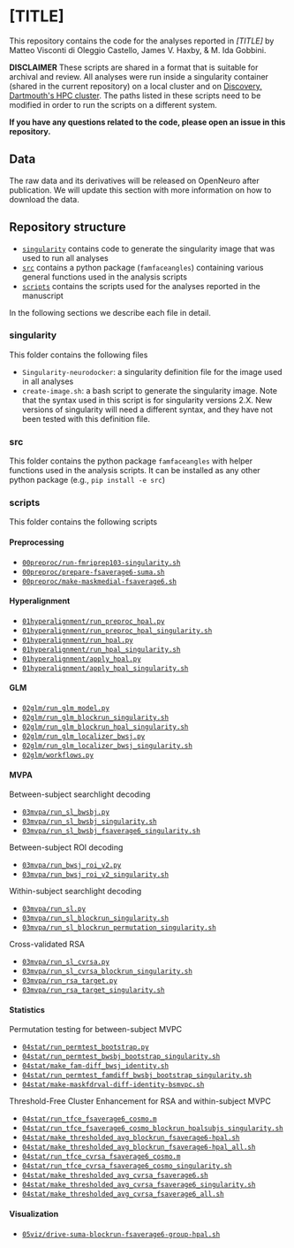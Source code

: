 # [TITLE]

This repository contains the code for the analyses reported in *[TITLE]* by Matteo Visconti di Oleggio Castello, James V. Haxby, & M. Ida Gobbini.

**DISCLAIMER** These scripts are shared in a format that is suitable for archival and review. All analyses were run inside a singularity container (shared in the current repository) on a local cluster and on [Discovery, Dartmouth's HPC cluster](https://rc.dartmouth.edu/index.php/discovery-overview/). The paths listed in these scripts need to be modified in order to run the scripts on a different system.

**If you have any questions related to the code, please open an issue in this repository.**

## Data

The raw data and its derivatives will be released on OpenNeuro after publication. We will update this section with more information on how to download the data.

## Repository structure

* [`singularity`](singularity) contains code to generate the singularity image that was used to run all analyses
* [`src`](src) contains a python package (`famfaceangles`) containing various general functions used in the analysis scripts
* [`scripts`](scripts)  contains the scripts used for the analyses reported in the manuscript

In the following sections we describe each file in detail.

### singularity

This folder contains the following files

* `Singularity-neurodocker`: a singularity definition file for the image used in all analyses
* `create-image.sh`: a bash script to generate the singularity image. Note that the syntax used in this script is for singularity versions 2.X. New versions of singularity will need a different syntax, and they have not been tested with this definition file.

### src

This folder contains the python package `famfaceangles` with helper functions used in the analysis scripts. It can be installed as any other python package (e.g., `pip install -e src`)

### scripts

This folder contains the following scripts

#### Preprocessing
* [`00preproc/run-fmriprep103-singularity.sh`](scripts/00preproc/run-fmriprep103-singularity.sh)
* [`00preproc/prepare-fsaverage6-suma.sh`](scripts/00preproc/prepare-fsaverage6-suma.sh)
* [`00preproc/make-maskmedial-fsaverage6.sh`](scripts/00preproc/make-maskmedial-fsaverage6.sh)

#### Hyperalignment

* [`01hyperalignment/run_preproc_hpal.py`](scripts/01hyperalignment/run_preproc_hpal.py)
* [`01hyperalignment/run_preproc_hpal_singularity.sh`](scripts/01hyperalignment/run_preproc_hpal_singularity.sh)
* [`01hyperalignment/run_hpal.py`](scripts/01hyperalignment/run_hpal.py)
* [`01hyperalignment/run_hpal_singularity.sh`](scripts/01hyperalignment/run_hpal_singularity.sh)
* [`01hyperalignment/apply_hpal.py`](scripts/01hyperalignment/apply_hpal.py)
* [`01hyperalignment/apply_hpal_singularity.sh`](scripts/01hyperalignment/apply_hpal_singularity.sh)

#### GLM

* [`02glm/run_glm_model.py`](scripts/02glm/run_glm_model.py)
* [`02glm/run_glm_blockrun_singularity.sh`](scripts/02glm/run_glm_blockrun_singularity.sh)
* [`02glm/run_glm_blockrun_hpal_singularity.sh`](scripts/02glm/run_glm_blockrun_hpal_singularity.sh)
* [`02glm/run_glm_localizer_bwsj.py`](scripts/02glm/run_glm_localizer_bwsj.py)
* [`02glm/run_glm_localizer_bwsj_singularity.sh`](scripts/02glm/run_glm_localizer_bwsj_singularity.sh)
* [`02glm/workflows.py`](scripts/02glm/workflows.py)

#### MVPA

Between-subject searchlight decoding
* [`03mvpa/run_sl_bwsbj.py`](scripts/03mvpa/run_sl_bwsbj.py)
* [`03mvpa/run_sl_bwsbj_singularity.sh`](scripts/03mvpa/run_sl_bwsbj_singularity.sh)
* [`03mvpa/run_sl_bwsbj_fsaverage6_singularity.sh`](scripts/03mvpa/run_sl_bwsbj_fsaverage6_singularity.sh)

Between-subject ROI decoding
* [`03mvpa/run_bwsj_roi_v2.py`](scripts/03mvpa/run_bwsj_roi_v2.py)
* [`03mvpa/run_bwsj_roi_v2_singularity.sh`](scripts/03mvpa/run_bwsj_roi_v2_singularity.sh)

Within-subject searchlight decoding
* [`03mvpa/run_sl.py`](scripts/03mvpa/run_sl.py)
* [`03mvpa/run_sl_blockrun_singularity.sh`](scripts/03mvpa/run_sl_blockrun_singularity.sh)
* [`03mvpa/run_sl_blockrun_permutation_singularity.sh`](scripts/03mvpa/run_sl_blockrun_permutation_singularity.sh)

Cross-validated RSA
* [`03mvpa/run_sl_cvrsa.py`](scripts/03mvpa/run_sl_cvrsa.py)
* [`03mvpa/run_sl_cvrsa_blockrun_singularity.sh`](scripts/03mvpa/run_sl_cvrsa_blockrun_singularity.sh)
* [`03mvpa/run_rsa_target.py`](scripts/03mvpa/run_rsa_target.py)
* [`03mvpa/run_rsa_target_singularity.sh`](scripts/03mvpa/run_rsa_target_singularity.sh)

#### Statistics

Permutation testing for between-subject MVPC
* [`04stat/run_permtest_bootstrap.py`](scripts/04stat/run_permtest_bootstrap.py)
* [`04stat/run_permtest_bwsbj_bootstrap_singularity.sh`](scripts/04stat/run_permtest_bwsbj_bootstrap_singularity.sh)
* [`04stat/make_fam-diff_bwsj_identity.sh`](scripts/04stat/make_fam-diff_bwsj_identity.sh)
* [`04stat/run_permtest_famdiff_bwsbj_bootstrap_singularity.sh`](scripts/04stat/run_permtest_famdiff_bwsbj_bootstrap_singularity.sh)
* [`04stat/make-maskfdrval-diff-identity-bsmvpc.sh`](scripts/04stat/make-maskfdrval-diff-identity-bsmvpc.sh)

Threshold-Free Cluster Enhancement for RSA and within-subject MVPC
* [`04stat/run_tfce_fsaverage6_cosmo.m`](scripts/04stat/run_tfce_fsaverage6_cosmo.m)
* [`04stat/run_tfce_fsaverage6_cosmo_blockrun_hpalsubjs_singularity.sh`](scripts/04stat/run_tfce_fsaverage6_cosmo_blockrun_hpalsubjs_singularity.sh)
* [`04stat/make_thresholded_avg_blockrun_fsaverage6-hpal.sh`](scripts/04stat/make_thresholded_avg_blockrun_fsaverage6-hpal.sh)
* [`04stat/make_thresholded_avg_blockrun_fsaverage6-hpal_all.sh`](scripts/04stat/make_thresholded_avg_blockrun_fsaverage6-hpal_all.sh)
* [`04stat/run_tfce_cvrsa_fsaverage6_cosmo.m`](scripts/04stat/run_tfce_cvrsa_fsaverage6_cosmo.m)
* [`04stat/run_tfce_cvrsa_fsaverage6_cosmo_singularity.sh`](scripts/04stat/run_tfce_cvrsa_fsaverage6_cosmo_singularity.sh)
* [`04stat/make_thresholded_avg_cvrsa_fsaverage6.sh`](scripts/04stat/make_thresholded_avg_cvrsa_fsaverage6.sh)
* [`04stat/make_thresholded_avg_cvrsa_fsaverage6_singularity.sh`](scripts/04stat/make_thresholded_avg_cvrsa_fsaverage6_singularity.sh)
* [`04stat/make_thresholded_avg_cvrsa_fsaverage6_all.sh`](scripts/04stat/make_thresholded_avg_cvrsa_fsaverage6_all.sh)

#### Visualization

* [`05viz/drive-suma-blockrun-fsaverage6-group-hpal.sh`](scripts/05viz/drive-suma-blockrun-fsaverage6-group-hpal.sh)
